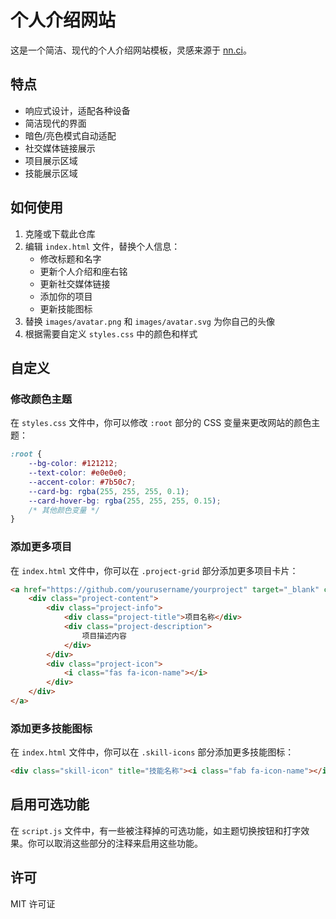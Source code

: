 # 个人介绍网站

这是一个简洁、现代的个人介绍网站模板，灵感来源于 [nn.ci](https://nn.ci/)。

## 特点

- 响应式设计，适配各种设备
- 简洁现代的界面
- 暗色/亮色模式自动适配
- 社交媒体链接展示
- 项目展示区域
- 技能展示区域

## 如何使用

1. 克隆或下载此仓库
2. 编辑 `index.html` 文件，替换个人信息：
   - 修改标题和名字
   - 更新个人介绍和座右铭
   - 更新社交媒体链接
   - 添加你的项目
   - 更新技能图标
3. 替换 `images/avatar.png` 和 `images/avatar.svg` 为你自己的头像
4. 根据需要自定义 `styles.css` 中的颜色和样式

## 自定义

### 修改颜色主题

在 `styles.css` 文件中，你可以修改 `:root` 部分的 CSS 变量来更改网站的颜色主题：

```css
:root {
    --bg-color: #121212;
    --text-color: #e0e0e0;
    --accent-color: #7b50c7;
    --card-bg: rgba(255, 255, 255, 0.1);
    --card-hover-bg: rgba(255, 255, 255, 0.15);
    /* 其他颜色变量 */
}
```

### 添加更多项目

在 `index.html` 文件中，你可以在 `.project-grid` 部分添加更多项目卡片：

```html
<a href="https://github.com/yourusername/yourproject" target="_blank" class="project-card">
    <div class="project-content">
        <div class="project-info">
            <div class="project-title">项目名称</div>
            <div class="project-description">
                项目描述内容
            </div>
        </div>
        <div class="project-icon">
            <i class="fas fa-icon-name"></i>
        </div>
    </div>
</a>
```

### 添加更多技能图标

在 `index.html` 文件中，你可以在 `.skill-icons` 部分添加更多技能图标：

```html
<div class="skill-icon" title="技能名称"><i class="fab fa-icon-name"></i></div>
```

## 启用可选功能

在 `script.js` 文件中，有一些被注释掉的可选功能，如主题切换按钮和打字效果。你可以取消这些部分的注释来启用这些功能。

## 许可

MIT 许可证